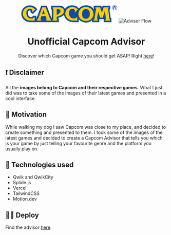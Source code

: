 <div align="center">

<img src="./public/capcom.svg" width="300" alt="Capcom Advisor" />
<img src="./public/capcom-advisor.gif" width="520" alt="Advisor Flow" />

# Unofficial Capcom Advisor

Discover which Capcom game you should get ASAP! Right [here](https://capcom.vercel.app/)!

</div>

## ❗️ Disclaimer

All the **images belong to Capcom and their respective games**. What I just did was to take some of the images of their latest games and presented in a cool interface.

## 💪 Motivation

While walking my dog I saw Capcom was close to my place, and decided to create something and presented to them. I took some of the images of the latest games and decided to create a Capcom Advisor that tells you which is your game by just telling your favourite genre and the platform you usually play on.

## 🔧 Technologies used

- Qwik and QwikCity
- Splide.js
- Vercel
- TailwindCSS
- Motion.dev

## 👨‍💻 Deploy

Find the advisor [here](https://capcom.vercel.app/).
